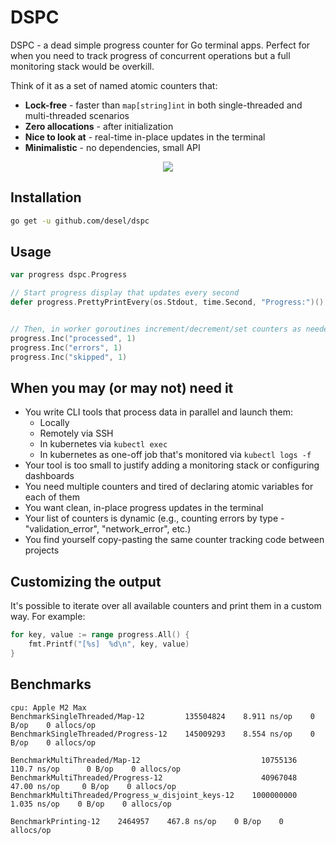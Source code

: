# DSPC

DSPC - a dead simple progress counter for Go terminal apps. 
Perfect for when you need to track progress of concurrent operations but a full monitoring stack would be overkill.

Think of it as a set of named atomic counters that:
- **Lock-free** - faster than `map[string]int` in both single-threaded and multi-threaded scenarios
- **Zero allocations** - after initialization
- **Nice to look at** - real-time in-place updates in the terminal
- **Minimalistic** - no dependencies, small API



<p align="center"><img src="/img/demo.gif?raw=true"/></p>

## Installation

```bash
go get -u github.com/desel/dspc
```




## Usage

```go
var progress dspc.Progress

// Start progress display that updates every second
defer progress.PrettyPrintEvery(os.Stdout, time.Second, "Progress:")()


// Then, in worker goroutines increment/decrement/set counters as needed 
progress.Inc("processed", 1)
progress.Inc("errors", 1)
progress.Inc("skipped", 1)
```

## When you may (or may not) need it
- You write CLI tools that process data in parallel and launch them:
  - Locally
  - Remotely via SSH
  - In kubernetes via `kubectl exec`
  - In kubernetes as one-off job that's monitored via `kubectl logs -f`
- Your tool is too small to justify adding a monitoring stack or configuring dashboards
- You need multiple counters and tired of declaring atomic variables for each of them
- You want clean, in-place progress updates in the terminal 
- Your list of counters is dynamic (e.g., counting errors by type - "validation_error", "network_error", etc.)
- You find yourself copy-pasting the same counter tracking code between projects


## Customizing the output
It's possible to iterate over all available counters and print them in a custom way. For example:
```go
for key, value := range progress.All() {
    fmt.Printf("[%s]  %d\n", key, value)
}
```






## Benchmarks
```
cpu: Apple M2 Max
BenchmarkSingleThreaded/Map-12         135504824    8.911 ns/op    0 B/op    0 allocs/op
BenchmarkSingleThreaded/Progress-12    145009293    8.554 ns/op    0 B/op    0 allocs/op

BenchmarkMultiThreaded/Map-12                           10755136     110.7 ns/op      0 B/op    0 allocs/op
BenchmarkMultiThreaded/Progress-12                      40967048      47.00 ns/op     0 B/op    0 allocs/op
BenchmarkMultiThreaded/Progress_w_disjoint_keys-12    1000000000       1.035 ns/op    0 B/op    0 allocs/op

BenchmarkPrinting-12    2464957    467.8 ns/op    0 B/op    0 allocs/op
```